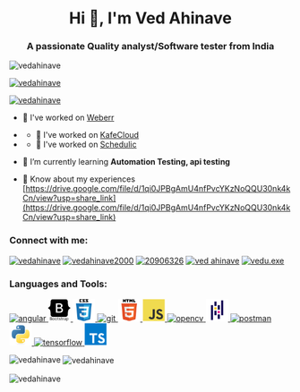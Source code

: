 <h1 align="center">Hi 👋, I'm Ved Ahinave</h1>
<h3 align="center">A passionate Quality analyst/Software tester from India</h3>

<p align="left"> <img src="https://komarev.com/ghpvc/?username=vedahinave&label=Profile%20views&color=0e75b6&style=flat" alt="vedahinave" /> </p>

<p align="left"> <a href="https://github.com/ryo-ma/github-profile-trophy"><img src="https://github-profile-trophy.vercel.app/?username=vedahinave" alt="vedahinave" /></a> </p>

<p align="left"> <a href="https://twitter.com/vedahinave" target="blank"><img src="https://img.shields.io/twitter/follow/vedahinave?logo=twitter&style=for-the-badge" alt="vedahinave" /></a> </p>

- 🔭 I've worked on [Weberr](https://weberr.com/)
- - 🔭 I've worked on [KafeCloud](https://www.kafecloud.com/)
- - 🔭 I've worked on [Schedulic](https://app.schedulic.com/)

- 🌱 I’m currently learning **Automation Testing, api testing**

- 📄 Know about my experiences [https://drive.google.com/file/d/1qi0JPBgAmU4nfPvcYKzNoQQU30nk4kCn/view?usp=share_link](https://drive.google.com/file/d/1qi0JPBgAmU4nfPvcYKzNoQQU30nk4kCn/view?usp=share_link)

<h3 align="left">Connect with me:</h3>
<p align="left">
<a href="https://twitter.com/vedahinave" target="blank"><img align="center" src="https://raw.githubusercontent.com/rahuldkjain/github-profile-readme-generator/master/src/images/icons/Social/twitter.svg" alt="vedahinave" height="30" width="40" /></a>
<a href="https://linkedin.com/in/vedahinave2000" target="blank"><img align="center" src="https://raw.githubusercontent.com/rahuldkjain/github-profile-readme-generator/master/src/images/icons/Social/linked-in-alt.svg" alt="vedahinave2000" height="30" width="40" /></a>
<a href="https://stackoverflow.com/users/20906326" target="blank"><img align="center" src="https://raw.githubusercontent.com/rahuldkjain/github-profile-readme-generator/master/src/images/icons/Social/stack-overflow.svg" alt="20906326" height="30" width="40" /></a>
<a href="https://fb.com/ved ahinave" target="blank"><img align="center" src="https://raw.githubusercontent.com/rahuldkjain/github-profile-readme-generator/master/src/images/icons/Social/facebook.svg" alt="ved ahinave" height="30" width="40" /></a>
<a href="https://instagram.com/vedu.exe" target="blank"><img align="center" src="https://raw.githubusercontent.com/rahuldkjain/github-profile-readme-generator/master/src/images/icons/Social/instagram.svg" alt="vedu.exe" height="30" width="40" /></a>
</p>

<h3 align="left">Languages and Tools:</h3>
<p align="left"> <a href="https://angular.io" target="_blank" rel="noreferrer"> <img src="https://angular.io/assets/images/logos/angular/angular.svg" alt="angular" width="40" height="40"/> </a> <a href="https://getbootstrap.com" target="_blank" rel="noreferrer"> <img src="https://raw.githubusercontent.com/devicons/devicon/master/icons/bootstrap/bootstrap-plain-wordmark.svg" alt="bootstrap" width="40" height="40"/> </a> <a href="https://www.w3schools.com/css/" target="_blank" rel="noreferrer"> <img src="https://raw.githubusercontent.com/devicons/devicon/master/icons/css3/css3-original-wordmark.svg" alt="css3" width="40" height="40"/> </a> <a href="https://git-scm.com/" target="_blank" rel="noreferrer"> <img src="https://www.vectorlogo.zone/logos/git-scm/git-scm-icon.svg" alt="git" width="40" height="40"/> </a> <a href="https://www.w3.org/html/" target="_blank" rel="noreferrer"> <img src="https://raw.githubusercontent.com/devicons/devicon/master/icons/html5/html5-original-wordmark.svg" alt="html5" width="40" height="40"/> </a> <a href="https://developer.mozilla.org/en-US/docs/Web/JavaScript" target="_blank" rel="noreferrer"> <img src="https://raw.githubusercontent.com/devicons/devicon/master/icons/javascript/javascript-original.svg" alt="javascript" width="40" height="40"/> </a> <a href="https://opencv.org/" target="_blank" rel="noreferrer"> <img src="https://www.vectorlogo.zone/logos/opencv/opencv-icon.svg" alt="opencv" width="40" height="40"/> </a> <a href="https://pandas.pydata.org/" target="_blank" rel="noreferrer"> <img src="https://raw.githubusercontent.com/devicons/devicon/2ae2a900d2f041da66e950e4d48052658d850630/icons/pandas/pandas-original.svg" alt="pandas" width="40" height="40"/> </a> <a href="https://postman.com" target="_blank" rel="noreferrer"> <img src="https://www.vectorlogo.zone/logos/getpostman/getpostman-icon.svg" alt="postman" width="40" height="40"/> </a> <a href="https://www.python.org" target="_blank" rel="noreferrer"> <img src="https://raw.githubusercontent.com/devicons/devicon/master/icons/python/python-original.svg" alt="python" width="40" height="40"/> </a> <a href="https://www.tensorflow.org" target="_blank" rel="noreferrer"> <img src="https://www.vectorlogo.zone/logos/tensorflow/tensorflow-icon.svg" alt="tensorflow" width="40" height="40"/> </a> <a href="https://www.typescriptlang.org/" target="_blank" rel="noreferrer"> <img src="https://raw.githubusercontent.com/devicons/devicon/master/icons/typescript/typescript-original.svg" alt="typescript" width="40" height="40"/> </a> </p>

<p><img align="left" src="https://github-readme-stats.vercel.app/api/top-langs?username=vedahinave&show_icons=true&locale=en&layout=compact" alt="vedahinave" /></p>

<p>&nbsp;<img align="center" src="https://github-readme-stats.vercel.app/api?username=vedahinave&show_icons=true&locale=en" alt="vedahinave" /></p>

<p><img align="center" src="https://github-readme-streak-stats.herokuapp.com/?user=vedahinave&" alt="vedahinave" /></p>

